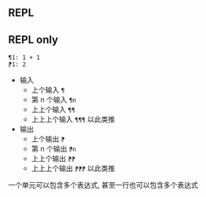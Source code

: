 ## REPL 




## REPL only

```sm
¶1: 1 + 1
⁋1: 2
```

- 输入
  - 上个输入 `¶`
  - 第 n 个输入 `¶n`
  - 上上个输入 `¶¶`
  - 上上上个输入 `¶¶¶` 以此类推
- 输出
  - 上个输出 `⁋`
  - 第 n 个输出 `⁋n`
  - 上上个输出 `⁋⁋`
  - 上上上个输出 `⁋⁋⁋` 以此类推



一个单元可以包含多个表达式, 甚至一行也可以包含多个表达式
